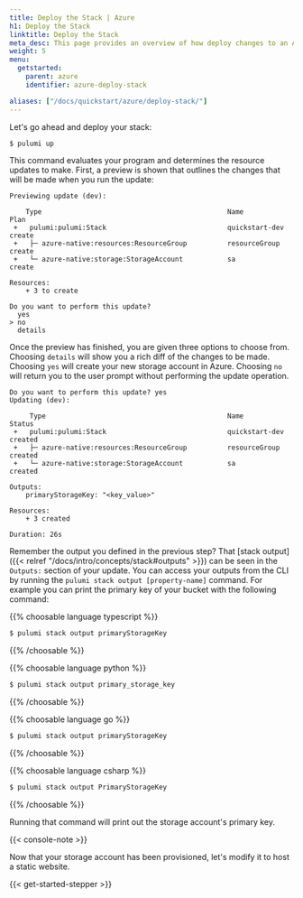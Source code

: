 ```yaml
---
title: Deploy the Stack | Azure
h1: Deploy the Stack
linktitle: Deploy the Stack
meta_desc: This page provides an overview of how deploy changes to an Azure project.
weight: 5
menu:
  getstarted:
    parent: azure
    identifier: azure-deploy-stack

aliases: ["/docs/quickstart/azure/deploy-stack/"]
---
```


Let's go ahead and deploy your stack:

```bash
$ pulumi up
```

This command evaluates your program and determines the resource updates to make. First, a preview is shown that outlines the changes that will be made when you run the update:

```
Previewing update (dev):

    Type                                              Name             Plan
 +   pulumi:pulumi:Stack                              quickstart-dev   create
 +   ├─ azure-native:resources:ResourceGroup          resourceGroup    create
 +   └─ azure-native:storage:StorageAccount           sa               create

Resources:
    + 3 to create

Do you want to perform this update?
  yes
> no
  details
```

Once the preview has finished, you are given three options to choose from. Choosing `details` will show you a rich diff of the changes to be made. Choosing `yes` will create your new storage account in Azure. Choosing `no` will return you to the user prompt without performing the update operation.

```
Do you want to perform this update? yes
Updating (dev):

     Type                                             Name             Status
 +   pulumi:pulumi:Stack                              quickstart-dev   created
 +   ├─ azure-native:resources:ResourceGroup          resourceGroup    created
 +   └─ azure-native:storage:StorageAccount           sa               created

Outputs:
    primaryStorageKey: "<key_value>"

Resources:
    + 3 created

Duration: 26s
```

Remember the output you defined in the previous step? That [stack output]({{< relref "/docs/intro/concepts/stack#outputs" >}}) can be seen in the `Outputs:` section of your update. You can access your outputs from the CLI by running the `pulumi stack output [property-name]` command. For example you can print the primary key of your bucket with the following command:

{{% choosable language typescript %}}

```bash
$ pulumi stack output primaryStorageKey
```

{{% /choosable %}}

{{% choosable language python %}}

```bash
$ pulumi stack output primary_storage_key
```

{{% /choosable %}}

{{% choosable language go %}}

```bash
$ pulumi stack output primaryStorageKey
```

{{% /choosable %}}

{{% choosable language csharp %}}

```bash
$ pulumi stack output PrimaryStorageKey
```

{{% /choosable %}}

Running that command will print out the storage account's primary key.

{{< console-note >}}

Now that your storage account has been provisioned, let's modify it to host a static website.

{{< get-started-stepper >}}
